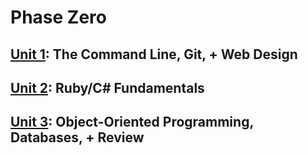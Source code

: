 # Phase Zero

## [Unit 1](./unit_1): The Command Line, Git, + Web Design
## [Unit 2](./unit_2): Ruby/C# Fundamentals
## [Unit 3](./unit_3): Object-Oriented Programming, Databases, + Review
	
